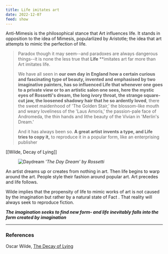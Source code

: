 ```yaml
---
title: Life imitates art
date: 2022-12-07
feed: show
---
```


Anti-Mimesis is the philosophical stance that Art influences life. It stands in opposition to the idea of Mimesis, popularlized by Aristotle; the idea that art attempts to mimic the perfection of life.

> Paradox though it may seem--and paradoxes are always dangerous things--it is none the less true that **Life** **imitates art far more than Art imitates life. 
> 
> We have all seen in **our own day in England how a certain curious and fascinating type of beauty, invented and emphasised by two imaginative painters, has so influenced Life that whenever one goes to a private view or to an artistic salon one sees, here the mystic eyes of Rossetti's dream, the long ivory throat, the strange square-cut jaw, the loosened shadowy hair that he so ardently loved**, there the sweet maidenhood of 'The Golden Stair,' the blossom-like mouth and weary loveliness of the 'Laus Amoris,' the passion-pale face of Andromeda, the thin hands and lithe beauty of the Vivian in 'Merlin's Dream.' 
> 
> And it has always been so. **A great artist** **invents a type, and Life tries to copy it,** to reproduce it in a popular form, like an enterprising publisher

 [[Wilde, Decay of Lying]]
<div>
<span class='leftimg'>
<figure class='smallimg'>
	<img src="https://upload.wikimedia.org/wikipedia/commons/thumb/b/b1/Dante_Gabriel_Rossetti_-_The_Day_Dream_-_Google_Art_Project.jpg/1200px-Dante_Gabriel_Rossetti_-_The_Day_Dream_-_Google_Art_Project.jpg" alt="Daydream" />
	<i>'The Day Dream' by Rossetti</i>
</figure>
</span>
<p markdown="1">
An artist dreams up or creates from nothing in art. Then life begins to warp around the art. People style their fashion around popular art. Art precedes and life follows.

Wilde implies that the propensity of life to mimic works of art is not caused by the imagination but rather by a natural state of Fact . That reality will always seek to reproduce fiction.

_**The imagination seeks to find new form- and life inevitably falls into the form created by imagination**_
</p>
</div>
<hr style="clear: left">







### References
Oscar Wilde, [The Decay of Lying](https://www.online-literature.com/wilde/1307/)